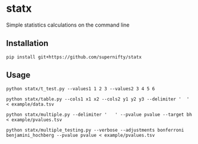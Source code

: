 # statx
Simple statistics calculations on the command line

## Installation
```
pip install git+https://github.com/supernifty/statx
```

## Usage
```
python statx/t_test.py --values1 1 2 3 --values2 3 4 5 6
```

```
python statx/table.py --cols1 x1 x2 --cols2 y1 y2 y3 --delimiter '	' < example/data.tsv
```

```
python statx/multiple.py --delimiter '   ' --pvalue pvalue --target bh < example/pvalues.tsv
```

```
python statx/multiple_testing.py --verbose --adjustments bonferroni benjamini_hochberg --pvalue pvalue < example/pvalues.tsv
```
